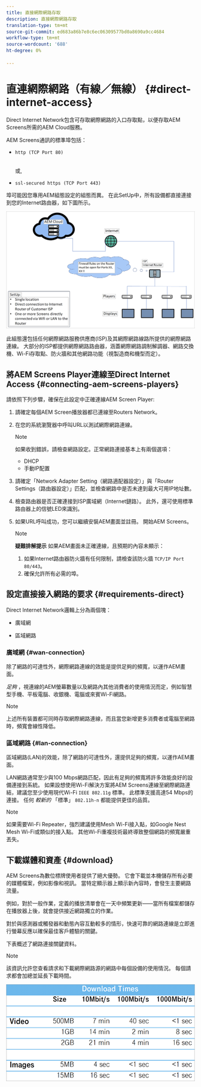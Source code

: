 ```yaml
---
title: 直接網際網路存取
description: 直接網際網路存取
translation-type: tm+mt
source-git-commit: ed683a86b7e8c6ec06309577bd0a8690a9cc4684
workflow-type: tm+mt
source-wordcount: '688'
ht-degree: 0%

---
```



# 直連網際網路（有線／無線） {#direct-internet-access}

Direct Internet Network包含可存取網際網路的入口存取點，以便存取AEM Screens所需的AEM Cloud服務。

AEM Screens通訊的標準埠包括：
* `http (TCP Port 80)`

   <br>或,</br>

* `ssl-secured https (TCP Port 443)`

埠可能因您專用AEM組態設定的組態而異。 在此SetUp中，所有設備都直接連接到您的Internet路由器，如下圖所示。

![](/help/assets/direct-access-2.png)

此組態還包括任何網際網路服務供應商(ISP)及其網際網路線路所提供的網際網路連線。 大部分的ISP都提供網際網路路由器，涵蓋網際網路調制解調器、網路交換機、Wi-Fi存取點、防火牆和其他網路功能（視製造商和機型而定）。

## 將AEM Screens Player連線至Direct Internet Access {#connecting-aem-screens-players}

請依照下列步驟，確保在此設定中正確連線AEM Screen Player:

1. 請確定每個AEM Screen播放器都已連線至Routers Network。
1. 在您的系統瀏覽器中呼叫URL以測試網際網路連線。

   >[!NOTE]
   >如果收到錯誤，請檢查網路設定。正常網路連接基本上有兩個選項：
   >* DHCP
   >* 手動IP配置


1. 請確定「Network Adapter Setting（網路適配器設定）」與「Router Settings（路由器設定）」匹配，並檢查網路中是否未達到最大可用IP地址數。

1. 檢查路由器是否正確連接到ISP廣域網（Internet鏈路）。 此外，還可使用標準路由器上的信號LED來識別。
1. 如果URL呼叫成功，您可以繼續安裝AEM畫面並註冊。 開始AEM Screens。

   >[!NOTE]
   >**疑難排解提示**
   >如果AEM畫面未正確連線，且預期的內容未顯示：
   >
   >1. 如果Internet路由器防火牆有任何限制，請檢查該防火牆 `TCP/IP Port 80/443`。
   >1. 確保允許所有必需的埠。


## 設定直接接入網路的要求 {#requirements-direct}

Direct Internet Network邏輯上分為兩個塊：

* 廣域網

* 區域網路

### 廣域網 {#wan-connection}

除了網路的可達性外，網際網路連線的效能是提供足夠的頻寬，以運作AEM畫面。

*足夠* ，視連線的AEM螢幕數量以及網路內其他消費者的使用情況而定，例如智慧型手機、平板電腦、收銀機、電腦或來賓Wi-Fi網路。

>[!NOTE]
>上述所有裝置都可同時存取網際網路連線，而且當您新增更多消費者或電腦至網路時，頻寬會線性降低。

### 區域網路 {#lan-connection}

區域網路(LAN)的效能，除了網路的可達性外，還提供足夠的頻寬，以運作AEM畫面。

LAN網路通常至少與100 Mbps網路匹配，因此有足夠的頻寬將許多效能良好的設備連接到系統。
如果設想使用Wi-Fi解決方案將AEM Screens連線至網際網路連結，建議您至少使用現代Wi-Fi `IEEE 802.11g` 標準。 此標準支援高達54 Mbps的連接。 任何 *較新的* 「標準」 `802.11h-n` 都能提供更佳的品質。

>[!NOTE]
>如果需要Wi-Fi Repeater，強烈建議使用Mesh Wi-Fi接入點，如Google Nest Mesh Wi-Fi或類似的接入點。 其他Wi-Fi重複技術最終導致整個網路的頻寬嚴重丟失。

## 下載媒體和資產 {#download}

AEM Screens為數位標牌使用者提供了絕大優勢。 它會下載並本機儲存所有必要的媒體檔案，例如影像和視訊。 當特定顯示器上顯示新內容時，會發生主要網路流量。

例如，對於一般作業，定義的播放清單會在一天中頻繁更新——當所有檔案都儲存在播放器上後，就會提供接近網路獨立的作業。

對於與感測器或觸發器和動態內容互動較多的情形，快速可靠的網路連線是立即進行螢幕反應以確保最佳客戶體驗的關鍵。

下表概述了網路連接關鍵資料。

>[!NOTE]
>該資訊允許您查看請求和下載網際網路源的網路中每個設備的使用情況。 每個請求都會加總並延長下載時間。

![](/help/assets/download-times-direct.png)

